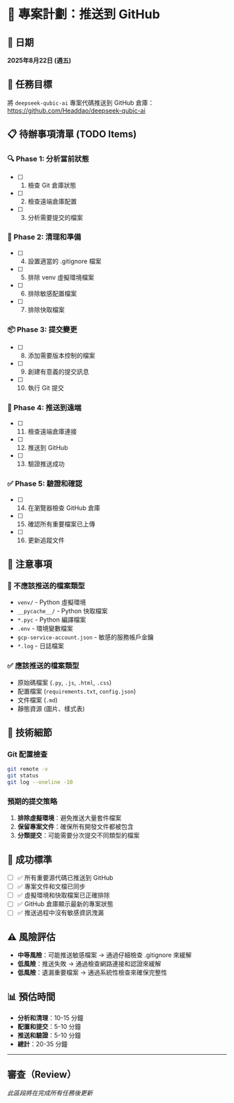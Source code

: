 # 🚀 專案計劃：推送到 GitHub

## 📅 日期
**2025年8月22日 (週五)**

## 🎯 任務目標
將 `deepseek-qubic-ai` 專案代碼推送到 GitHub 倉庫：https://github.com/Headdao/deepseek-qubic-ai

## 📋 待辦事項清單 (TODO Items)

### 🔍 Phase 1: 分析當前狀態
- [ ] 1. 檢查 Git 倉庫狀態
- [ ] 2. 檢查遠端倉庫配置  
- [ ] 3. 分析需要提交的檔案

### 🧹 Phase 2: 清理和準備
- [ ] 4. 設置適當的 .gitignore 檔案
- [ ] 5. 排除 venv 虛擬環境檔案
- [ ] 6. 排除敏感配置檔案
- [ ] 7. 排除快取檔案

### 📦 Phase 3: 提交變更
- [ ] 8. 添加需要版本控制的檔案
- [ ] 9. 創建有意義的提交訊息
- [ ] 10. 執行 Git 提交

### 🚀 Phase 4: 推送到遠端
- [ ] 11. 檢查遠端倉庫連接
- [ ] 12. 推送到 GitHub
- [ ] 13. 驗證推送成功

### ✅ Phase 5: 驗證和確認
- [ ] 14. 在瀏覽器檢查 GitHub 倉庫
- [ ] 15. 確認所有重要檔案已上傳
- [ ] 16. 更新追蹤文件

## 📝 注意事項

### 🚫 不應該推送的檔案類型
- `venv/` - Python 虛擬環境
- `__pycache__/` - Python 快取檔案
- `*.pyc` - Python 編譯檔案
- `.env` - 環境變數檔案
- `gcp-service-account.json` - 敏感的服務帳戶金鑰
- `*.log` - 日誌檔案

### ✅ 應該推送的檔案類型
- 原始碼檔案 (`.py`, `.js`, `.html`, `.css`)
- 配置檔案 (`requirements.txt`, `config.json`)
- 文件檔案 (`.md`)
- 靜態資源 (圖片、樣式表)

## 🔧 技術細節

### Git 配置檢查
```bash
git remote -v
git status
git log --oneline -10
```

### 預期的提交策略
1. **排除虛擬環境**：避免推送大量套件檔案
2. **保留專案文件**：確保所有開發文件都被包含
3. **分類提交**：可能需要分次提交不同類型的檔案

## 🎯 成功標準
- [ ] ✅ 所有重要源代碼已推送到 GitHub
- [ ] ✅ 專案文件和文檔已同步
- [ ] ✅ 虛擬環境和快取檔案已正確排除
- [ ] ✅ GitHub 倉庫顯示最新的專案狀態
- [ ] ✅ 推送過程中沒有敏感資訊洩漏

## ⚠️ 風險評估
- **中等風險**：可能推送敏感檔案 → 通過仔細檢查 .gitignore 來緩解
- **低風險**：推送失敗 → 通過檢查網路連接和認證來緩解
- **低風險**：遺漏重要檔案 → 通過系統性檢查來確保完整性

## 📊 預估時間
- **分析和清理**：10-15 分鐘
- **配置和提交**：5-10 分鐘  
- **推送和驗證**：5-10 分鐘
- **總計**：20-35 分鐘

---

## 審查（Review）

*此區段將在完成所有任務後更新*